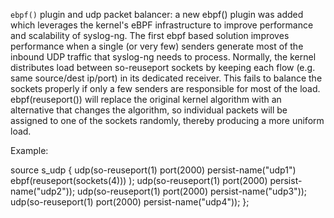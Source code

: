 `ebpf()` plugin and udp packet balancer: a new ebpf() plugin was added which
leverages the kernel's eBPF infrastructure to improve performance and
scalability of syslog-ng.  The first ebpf based solution improves
performance when a single (or very few) senders generate most of the inbound
UDP traffic that syslog-ng needs to process.  Normally, the kernel
distributes load between so-reuseport sockets by keeping each flow (e.g.
same source/dest ip/port) in its dedicated receiver.  This fails to balance
the sockets properly if only a few senders are responsible for most of the
load. ebpf(reuseport()) will replace the original kernel algorithm with an
alternative that changes the algorithm, so individual packets will be
assigned to one of the sockets randomly, thereby producing a more uniform
load.

Example:

source s_udp {
        udp(so-reuseport(1) port(2000) persist-name("udp1")
                ebpf(reuseport(sockets(4)))
        );
        udp(so-reuseport(1) port(2000) persist-name("udp2"));
        udp(so-reuseport(1) port(2000) persist-name("udp3"));
        udp(so-reuseport(1) port(2000) persist-name("udp4"));
};
